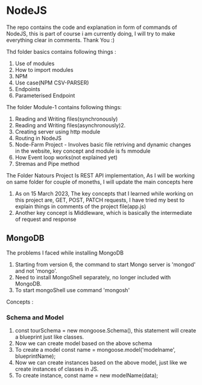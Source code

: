 # NodeJS
The repo contains the code and explanation in form of commands of NodeJS, this is part of course i am currently doing, I will try to make everything clear in comments.
Thank You :)

Thd folder basics contains following things :
1. Use of modules
2. How to import modules
3. NPM
4. Use case(NPM CSV-PARSER)
5. Endpoints
6. Parameterised Endpoint

The folder Module-1 contains following things:
1. Reading and Writing files(synchronously)
2. Reading and Writing files(asynchronously)2. 
3. Creating server using http module
4. Routing in NodeJS
5. Node-Farm Project - Involves basic file retriving and dynamic changes in the website, key concept and module is fs mmodule
6. How Event loop works(not explained yet)
7. Stremas and Pipe method

The Folder Natours Project Is REST API implementation, As I will be working on same folder for couple of moneths, I will update the main concepts here
1. As on 15 March 2023, The key concepts that I learned while working on this project are, GET, POST, PATCH requests, I have tried my best to explain things in comments of the project file(app.js)
2. Another key concept is Middleware, which is basically the intermediate of request and response


## MongoDB
The problems I faced while installing MongoDB
1. Starting from version 6, the command to start Mongo server is 'mongod' and not 'mongo'.
2. Need to install MongoShell separately, no longer included with MongoDB.
3. To start mongoShell use command 'mongosh'

Concepts :

### Schema and Model

1. const tourSchema = new mongoose.Schema(), this statement will create a blueprint just like classes.
2. Now we can create model based on the above schema
3. To create a model const name = mongoose.model('modelname', blueprintName);
4. Now we can create instances based on the above model, just like we create instances of classes in JS.
5. To create instance, const name = new modelName(data);

